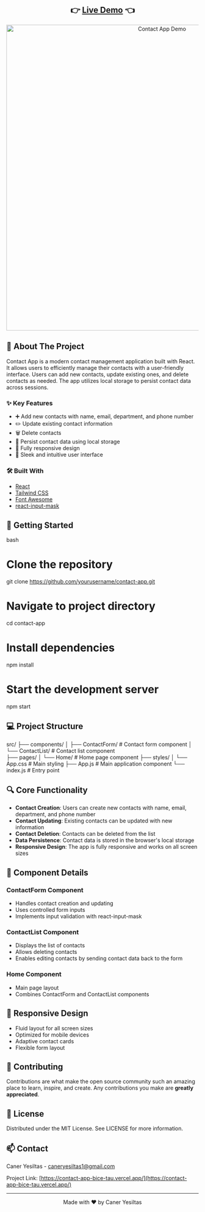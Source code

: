 <div align="center">
  <h2>
    👉 <a href="https://contact-app-bice-tau.vercel.app/">Live Demo</a> 👈
  </h2>
</div>

<div align="center">
  <img src="/assets/Contact-App.gif" alt="Contact App Demo" width="800"/>
</div>

## 📌 About The Project

Contact App is a modern contact management application built with React. It allows users to efficiently manage their contacts with a user-friendly interface. Users can add new contacts, update existing ones, and delete contacts as needed. The app utilizes local storage to persist contact data across sessions.

### ✨ Key Features

- ➕ Add new contacts with name, email, department, and phone number
- ✏️ Update existing contact information
- 🗑️ Delete contacts
- 💾 Persist contact data using local storage
- 📱 Fully responsive design
- 💅 Sleek and intuitive user interface

### 🛠️ Built With

- [React](https://reactjs.org/)
- [Tailwind CSS](https://tailwindcss.com/)
- [Font Awesome](https://fontawesome.com/)
- [react-input-mask](https://github.com/sanniassin/react-input-mask)

## 🚀 Getting Started

bash
# Clone the repository
git clone https://github.com/yourusername/contact-app.git

# Navigate to project directory 
cd contact-app

# Install dependencies
npm install

# Start the development server
npm start


## 💻 Project Structure

src/
├── components/
│   ├── ContactForm/     # Contact form component
│   └── ContactList/     # Contact list component  
├── pages/
│   └── Home/            # Home page component
├── styles/
│   └── App.css          # Main styling
├── App.js               # Main application component
└── index.js             # Entry point


## 🔍 Core Functionality

- **Contact Creation**: Users can create new contacts with name, email, department, and phone number
- **Contact Updating**: Existing contacts can be updated with new information
- **Contact Deletion**: Contacts can be deleted from the list
- **Data Persistence**: Contact data is stored in the browser's local storage
- **Responsive Design**: The app is fully responsive and works on all screen sizes

## 🎯 Component Details

### ContactForm Component
- Handles contact creation and updating
- Uses controlled form inputs
- Implements input validation with react-input-mask

### ContactList Component  
- Displays the list of contacts
- Allows deleting contacts
- Enables editing contacts by sending contact data back to the form

### Home Component
- Main page layout
- Combines ContactForm and ContactList components

## 📱 Responsive Design

- Fluid layout for all screen sizes
- Optimized for mobile devices
- Adaptive contact cards
- Flexible form layout

## 🤝 Contributing

Contributions are what make the open source community such an amazing place to learn, inspire, and create. Any contributions you make are **greatly appreciated**.

## 📄 License

Distributed under the MIT License. See LICENSE for more information.

## 📫 Contact

Caner Yesiltas - caneryesiltas1@gmail.com

Project Link: [https://contact-app-bice-tau.vercel.app/](https://contact-app-bice-tau.vercel.app/)

---

<div align="center">
  Made with ❤️ by Caner Yesiltas
</div>